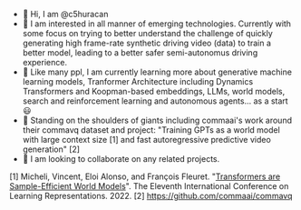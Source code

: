- 👋 Hi, I am @c5huracan
- 👀 I am interested in all manner of emerging technologies. Currently with some focus on trying to better understand the challenge of quickly generating high frame-rate synthetic driving video (data) to train a better model, leading to a better safer semi-autonomus driving experience.
- 🌱 Like many ppl, I am currently learning more about generative machine learning models, Tranformer Architecture including Dynamics Transformers and Koopman-based embeddings, LLMs, world models, search and reinforcement learning and autonomous agents... as a start :smiley:
- 🌱 Standing on the shoulders of giants including commaai's work around their commavq dataset and project: "Training GPTs as a world model with large context size [1] and fast autoregressive predictive video generation" [2]
- 💞️ I am looking to collaborate on any related projects.

[1] Micheli, Vincent, Eloi Alonso, and François Fleuret. "[Transformers are Sample-Efficient World Models](https://arxiv.org/abs/2209.00588)". The Eleventh International Conference on Learning Representations. 2022.
[2] https://github.com/commaai/commavq
<!---
- 📫 How to reach me: 
--->

<!---
c5huracan/c5huracan is a ✨ special ✨ repository because its `README.md` (this file) appears on your GitHub profile.
You can click the Preview link to take a look at your changes.
--->
